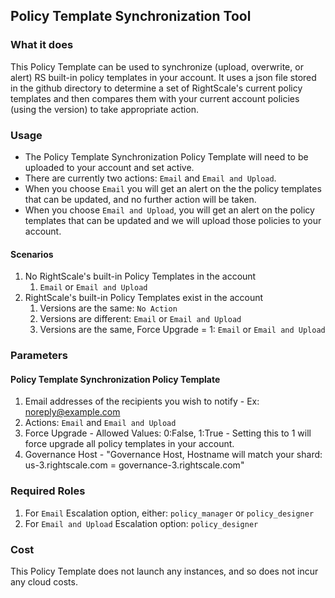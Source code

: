 ## Policy Template Synchronization Tool

### What it does

This Policy Template can be used to synchronize (upload, overwrite, or alert) RS built-in policy templates in your account. It uses a json file stored in the github directory to determine a set of RightScale's current policy templates and then compares them with your current account policies (using the version) to take appropriate action.

### Usage

- The Policy Template Synchronization Policy Template will need to be uploaded to your account and set active. 
- There are currently two actions: `Email` and `Email and Upload`. 
- When you choose `Email` you will get an alert on the the policy templates that can be updated, and no further action will be taken. 
- When you choose `Email and Upload`, you will get an alert on the policy templates that can be updated and we will upload those policies to your account. 

#### Scenarios

1. No RightScale's built-in Policy Templates in the account
   1. `Email` or `Email and Upload`
1. RightScale's built-in Policy Templates exist in the account
   1. Versions are the same: `No Action`
   2. Versions are different: `Email` or `Email and Upload`
   3. Versions are the same, Force Upgrade = 1: `Email` or `Email and Upload`

### Parameters

#### Policy Template Synchronization Policy Template

1. Email addresses of the recipients you wish to notify - Ex: noreply@example.com
2. Actions: `Email` and `Email and Upload`
3. Force Upgrade - Allowed Values: 0:False, 1:True - Setting this to 1 will force upgrade all policy templates in your account. 
4. Governance Host - "Governance Host, Hostname will match your shard: us-3.rightscale.com = governance-3.rightscale.com"

### Required Roles
1. For `Email` Escalation option, either: `policy_manager` or `policy_designer`
2. For `Email and Upload` Escalation option: `policy_designer`

### Cost

This Policy Template does not launch any instances, and so does not incur any cloud costs.
